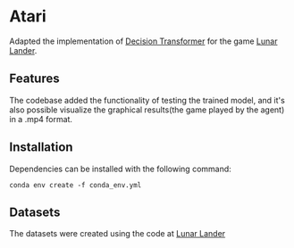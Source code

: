 
# Atari

Adapted the implementation of [Decision Transformer](https://github.com/kzl/decision-transformer.git) for the game [Lunar Lander](https://gym.openai.com/envs/LunarLander-v2/).

## Features

The codebase added the functionality of testing the trained model, and it's also possible visualize the graphical results(the game played by the agent) in a .mp4 format.

## Installation

Dependencies can be installed with the following command:

```
conda env create -f conda_env.yml
```

## Datasets

The datasets were created using the code at [Lunar Lander](https://github.com/JacopoBartoli/lunar_lander.git)
